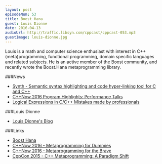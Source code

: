 ```yaml
---
layout: post
episodeNum: 53
title: Boost Hana
guest: Louis Dionne
date: 2016-04-13
audioUrl: http://traffic.libsyn.com/cppcast/cppcast-053.mp3
guestImage: louis-dionne.jpg
---
```


Louis is a math and computer science enthusiast with interest in C++ 
(meta)programming, functional programming, domain specific languages 
and related subjects. He is an active member of the Boost community, 
and recently wrote the Boost.Hana metaprogramming library.

###News

 - [Synth - Semantic syntax highlighting and code hyper-linking tool for C and C++](https://www.reddit.com/r/cpp/comments/4d6by9/synth_a_libclang_based_tool_for_generating/)
 - [C++Now 2016 Program Highlights: Performance Talks](http://cppnow.org/2016-conference/announcements/2016/04/11/program-highlights-performance-talks.html)
 - [Logical Expressions in C/C++ Mistakes made by professionals](http://www.viva64.com/en/b/0390/)
 
###Louis Dionne

 - [Louis Dionne's Blog](http://ldionne.com/)

###Links

 - [Boost Hana](https://github.com/boostorg/hana)
 - [C++Now 2016 - Metaprogramming for Dummies](http://cppnow2016.sched.org/event/6SfX/metaprogramming-for-dummies)
 - [C++Now 2016 - Metaprogramming for the Brave](http://cppnow2016.sched.org/event/6SfY/metaprogramming-for-the-brave)
 - [CppCon 2015 - C++ Metaprogramming: A Paradigm Shift](https://youtu.be/cg1wOINjV9U)
